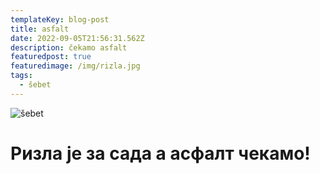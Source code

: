 ```yaml
---
templateKey: blog-post
title: asfalt
date: 2022-09-05T21:56:31.562Z
description: čekamo asfalt
featuredpost: true
featuredimage: /img/rizla.jpg
tags:
  - šebet
---
```

![šebet](https://sebet.netlify.app/static/fe264746a816d9a96ce3311970dc43a2/26852/rizla.jpg "šebet")

# Ризла је за сада а асфалт чекамо!